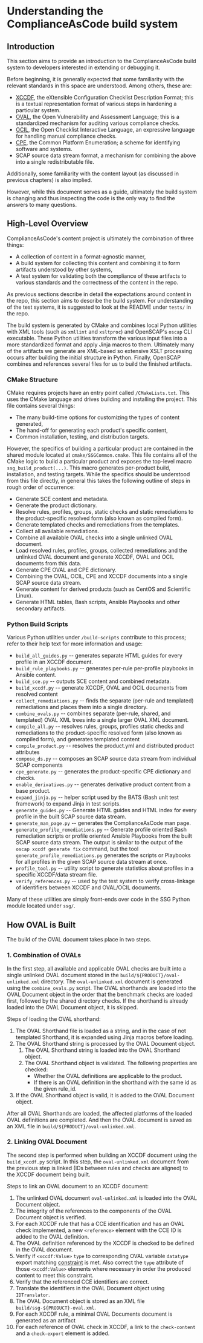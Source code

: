# Understanding the ComplianceAsCode build system

## Introduction

This section aims to provide an introduction to the ComplianceAsCode build
system to developers interested in extending or debugging it.

Before beginning, it is generally expected that some familiarity with the
relevant standards in this space are understood. Among others, these are:

- [XCCDF](https://csrc.nist.gov/projects/security-content-automation-protocol/specifications/xccdf),
  the eXtensible Configuration Checklist Description Format; this is a
  textual representation format of various steps in hardening a particular
  system.
- [OVAL](https://oval.cisecurity.org/), the Open Vulnerability and Assessment
  Language; this is a standardized mechanism for auditing various compliance
  checks.
- [OCIL](https://csrc.nist.gov/projects/security-content-automation-protocol/specifications/ocil),
  the Open Checklist Interactive Language, an expressive language for
  handling manual compliance checks.
- [CPE](https://nvd.nist.gov/products/cpe), the Common Platform Enumeration;
  a scheme for identifying software and systems.
- SCAP source data stream format, a mechanism for combining the above into a single
  redistributable file.

Additionally, some familiarity with the content layout (as discussed in
previous chapters) is also implied.

However, while this document serves as a guide, ultimately the build system
is changing and thus inspecting the code is the only way to find the answers
to many questions.


## High-Level Overview

ComplianceAsCode's content project is ultimately the combination of three
things:

- A collection of content in a format-agnostic manner,
- A build system for collecting this content and combining it to form
  artifacts understood by other systems,
- A test system for validating both the compliance of these artifacts
  to various standards and the correctness of the content in the repo.

As previous sections describe in detail the expectations around content in the
repo, this section aims to describe the build system. For understanding of the
test systems, it is suggested to look at the README under `tests/` in the
repo.

The build system is generated by CMake and combines local Python utilities
with XML tools (such as `xmllint` and `xsltproc`) and OpenSCAP's `oscap`
CLI executable. These Python utilities transform the various input files
into a more standardized format and apply Jinja macros to them. Ultimately
many of the artifacts we generate are XML-based so extensive XSLT processing
occurs after building the initial structure in Python. Finally, OpenSCAP
combines and references several files for us to build the finished artifacts.


### CMake Structure

CMake requires projects have an entry point called `/CMakeLists.txt`. This
uses the CMake language and drives building and installing the project. This
file contains several things:

- The many build-time options for customizing the types of content generated,
- The hand-off for generating each product's specific content,
- Common installation, testing, and distribution targets.

However, the specifics of building a particular product are contained in the
shared module located at `cmake/SSGCommon.cmake`. This file contains all of
the CMake logic to build a particular product and exposes the top-level macro
`ssg_build_product(...)`. This macro generates per-product build, installation,
and testing targets. While the specifics should be understood from this file
directly, in general this takes the following outline of steps in rough order
of occurrence:

- Generate SCE content and metadata.
- Generate the product dictionary.
- Resolve rules, profiles, groups, static checks and static remediations to the product-specific resolved form (also known as compiled form).
- Generate templated checks and remediations from the templates.
- Collect all available remediations.
- Combine all available OVAL checks into a single unlinked OVAL document.
- Load resolved rules, profiles, groups, collected remediations and the unlinked OVAL document and generate XCCDF, OVAL and OCIL documents from this data.
- Generate CPE OVAL and CPE dictionary.
- Combining the OVAL, OCIL, CPE and XCCDF documents into a single SCAP source data stream.
- Generate content for derived products (such as CentOS and Scientific Linux).
- Generate HTML tables, Bash scripts, Ansible Playbooks and other secondary artifacts.

### Python Build Scripts

Various Python utilities under `/build-scripts` contribute to this process;
refer to their help text for more information and usage:

- `build_all_guides.py` -- generates separate HTML guides for every profile
  in an XCCDF document.
- `build_rule_playbooks.py` -- generates per-rule per-profile playbooks in
  Ansible content.
- `build_sce.py` -- outputs SCE content and combined metadata.
- `build_xccdf.py` -- generate XCCDF, OVAL and OCIL documents from resolved content
- `collect_remediations.py` -- finds the separate (per-rule and templated)
  remediations and places them into a single directory.
- `combine_ovals.py` -- combines separate (per-rule, shared, and templated) OVAL XML trees into a single larger OVAL XML document.
- `compile_all.py` -- resolves rules, groups, profiles static checks and remediations to the product-specific resolved form (also known as compiled form), and generates templated content
- `compile_product.py` -- resolves the product.yml and distributed product attributes
- `compose_ds.py` -- composes an SCAP source data stream from individual
  SCAP components
- `cpe_generate.py` -- generates the product-specific CPE dictionary and
  checks.
- `enable_derivatives.py` -- generates derivative product content from a
  base product.
- `expand_jinja.py` -- helper script used by the BATS (Bash unit test
  framework) to expand Jinja in test scripts.
- `generate_guides.py` -- Generate HTML guides and HTML index for every profile in the built SCAP source data stream.
- `generate_man_page.py` -- generates the ComplianceAsCode man page.
- `generate_profile_remediations.py` -- Generate profile oriented Bash remediation scripts or profile oriented Ansible Playbooks from the built SCAP source data stream. The output is similar to the output of the `oscap xccdf generate fix` command, but the tool `generate_profile_remediations.py` generates the scripts or Playbooks for all profiles in the given SCAP source data stream at once.
- `profile_tool.py` -- utility script to generate statistics about profiles
  in a specific XCCDF/data stream file.
- `verify_references.py` -- used by the test system to verify cross-linkage
  of identifiers between XCCDF and OVAL/OCIL documents.

Many of these utilities are simply front-ends over code in the SSG Python
module located under `ssg/`.

## How OVAL is Built

The build of the OVAL document takes place in two steps.

### 1. Combination of OVALs

In the first step, all available and applicable OVAL checks are built into a single unlinked OVAL document stored in the `build/${PRODUCT}/oval-unlinked.xml` directory.
The `oval-unlinked.xml` document is generated using the `combine_ovals.py` script.
The OVAL shorthands are loaded into the OVAL Document object in the order that the benchmark checks are loaded first, followed by the shared directory checks.
If the shorthand is already loaded into the OVAL Document object, it is skipped.

Steps of loading the OVAL shorthand:

1. The OVAL Shorthand file is loaded as a string, and in the case of not templated Shorthand, it is expanded using Jinja macros before loading.
2. The OVAL Shorthand string is processed by the OVAL Document object.
   1. The OVAL Shorthand string is loaded into the OVAL Shorthand object.
   2. The OVAL Shorthand object is validated.
      The following properties are checked:
       - Whether the OVAL definitions are applicable to the product.
       - If there is an OVAL definition in the shorthand with the same id as the given rule_id.
3. If the OVAL Shorthand object is valid, it is added to the OVAL Document object.

After all OVAL Shorthands are loaded, the affected platforms of the loaded OVAL definitions are completed.
And then the OVAL document is saved as an XML file in `build/${PRODUCT}/oval-unlinked.xml`.

### 2. Linking OVAL Document

The second step is performed when building an XCCDF document using the `build_xccdf.py` script.
In this step, the `oval-unlinked.xml` document from the previous step is linked (IDs between rules and checks are aligned) to the XCCDF document being built.

Steps to link an OVAL document to an XCCDF document:

1. The unlinked OVAL document `oval-unlinked.xml` is loaded into the OVAL Document object.
2. The integrity of the references to the components of the OVAL Document object is verified.
3. For each XCCDF rule that has a CCE identification and
   has an OVAL check implemented, a new `<reference>` element with the CCE ID is added to the OVAL definition.
4. The OVAL definition referenced by the XCCDF is checked to be defined in the OVAL document.
5. Verify if `<xccdf:Value>` `type` to corresponding OVAL variable `datatype` export matching [constraint](http://csrc.nist.gov/publications/nistpubs/800-126-rev2/SP800-126r2.pdf#page=30&zoom=auto,69,313) is met.
   Also correct the `type` attribute of those `<xccdf:Value>` elements where necessary in order the produced content to meet this constraint.
6. Verify that the referenced CCE identifiers are correct.
7. Translate the identifiers in the OVAL Document object using `IDTranslator`.
8. The OVAL Document object is stored as an XML file `build/ssg-${PRODUCT}-oval.xml`.
9. For each XCCDF rule, a minimal OVAL Documents document is generated as an artifact
10. For each reference of OVAL check in XCCDF, a link to the `check-content` and a `check-export` element is added.
